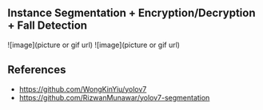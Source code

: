 ## Instance Segmentation + Encryption/Decryption + Fall Detection
![image](picture or gif url)
![image](picture or gif url)

## References
- https://github.com/WongKinYiu/yolov7
- https://github.com/RizwanMunawar/yolov7-segmentation